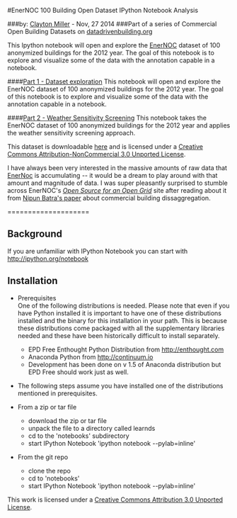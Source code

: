 #EnerNOC 100 Building Open Dataset IPython Notebook Analysis

###by: [Clayton Miller](https://www.researchgate.net/profile/Clayton_Miller2) - Nov, 27 2014
###Part of a series of Commercial Open Building Datasets on [datadrivenbuilding.org](http://datadrivenbuilding.org/)

This Ipython notebook will open and explore the [EnerNOC](http://open.enernoc.com/data/) dataset of 100 anonymized buildings for the 2012 year. The goal of this notebook is to explore and visualize some of the data with the annotation capable in a notebook.

####[Part 1 - Dataset exploration](http://nbviewer.ipython.org/github/cmiller8/EnerNOC-100-Building-Open-Dataset-Analysis/blob/master/EnerNOC%20Sample%20Dataset%20-%20Part%201%20-%20Exploration.ipynb)
This notebook will open and explore the EnerNOC dataset of 100 anonymized buildings for the 2012 year. The goal of this notebook is to explore and visualize some of the data with the annotation capable in a notebook.

####[Part 2 - Weather Sensitivity Screening](http://nbviewer.ipython.org/github/cmiller8/EnerNOC-100-Building-Open-Dataset-Analysis/blob/master/EnerNOC%20Sample%20Dataset%20-%20Part%202%20-%20Weather%20Sensitivity%20Screening.ipynb)
This notebook takes the EnerNOC dataset of 100 anonymized buildings for the 2012 year and applies the weather sensitivity screening approach.

This dataset is downloadable [here](https://open-enernoc-data.s3.amazonaws.com/anon/all-data.tar.gz) and is licensed under a [Creative Commons Attribution-NonCommercial 3.0 Unported License](http://creativecommons.org/licenses/by-nc/3.0/). 

I have always been very interested in the massive amounts of raw data that [EnerNoc](http://www.enernoc.com/) is accumulating -- it would be a dream to play around with that amount and magnitude of data. I was super pleasantly surprised to stumble across  EnerNOC's [*Open Source for an Open Grid*](http://open.enernoc.com/data/) site after reading about it from [Nipun Batra's paper](http://combed.github.io/#portfolio) about commercial building dissaggregation. 

====================

Background  
----------

If you are unfamiliar with IPython Notebook you can start with http://ipython.org/notebook


Installation  
------------

* Prerequisites  
One of the following distributions is needed. Please note that even if you have Python installed it is important to have one of these distributions installed and the binary for this installation in your path. This is because these distributions come packaged with all the supplementary libraries needed and these have been historically difficult to install separately.

  * EPD Free Enthought Python Distribution from http://enthought.com
  * Anaconda Python from http://continuum.io
  * Development has been done on v 1.5 of Anaconda distribution but EPD Free should work just as well.

* The following steps assume you have installed one of the distributions mentioned in prerequisites.

* From a zip or tar file
    * download the zip or tar file 
    * unpack the file to a directory called learnds
    * cd to the 'notebooks' subdirectory
    * start IPython Notebook 'ipython notebook --pylab=inline'
 
* From the git repo
    * clone the repo
    * cd to 'notebooks'
    * start IPython Notebook 'ipython notebook --pylab=inline'

This work is licensed under a [Creative Commons Attribution 3.0 Unported License](http://creativecommons.org/licenses/by/3.0/).

